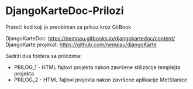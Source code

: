 # DjangoKarteDoc-Prilozi
Prateći kod koji je preobiman za prikaz kroz GitBook

DjangoKarteDoc: https://nempau.gitbooks.io/djangokartedoc/content/
DjangoKarte projekat: https://github.com/nempau/djangoKarte

Sadrži dva foldera sa prilozima:

* PRILOG_1 - HTML fajlovi projekta nakon završene stilizacije templejta projekta
* PRILOG_2 - HTML fajlovi projekta nakon završene aplikacije MetStanice
